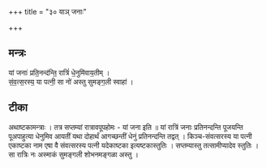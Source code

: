 +++
title = "३० याञ् जनाः"

+++
## मन्त्रः

यां जनाः॑ प्रति॒नन्द॑न्ति॒ रात्रिं॑ धे॒नुमि॑वाय॒तीम् ।  
सं॒व॒त्स॒रस्य॒ या पत्नी॒ सा नो॑ अस्तु सुमङ्ग॒ली स्वाहा॑ ।  

## टीका
अथाष्टकामन्त्राः । तत्र सप्तम्यां रात्रावपूपहोमः - यां जना इति ॥ यां रात्रिं जनाः प्रतिनन्दन्ति पूजयन्ति पूअपाहुत्या धेनुमिव आयतीं यथा दोहार्थं आगच्छन्तीं धेनुं प्रतिनन्दन्ति तद्वत् । किञ्च-संवत्सरस्य या पत्नी एकाष्टका नाम एषा वै संवत्सरस्य पत्नी यदेकाष्टका इत्यष्टकास्तुतिः । सप्तम्यास्तु तत्सामीप्यादेव स्तुतिः । सा रात्रिः नः अस्माकं सुमङ्गली शोभनमङ्गळा अस्तु ।

